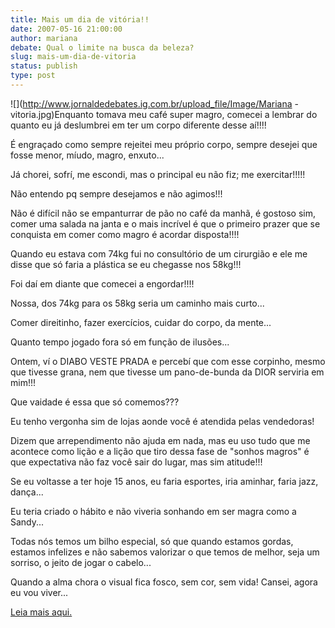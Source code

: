 ```yaml
---
title: Mais um dia de vitória!!
date: 2007-05-16 21:00:00
author: mariana
debate: Qual o limite na busca da beleza?
slug: mais-um-dia-de-vitoria
status: publish 
type: post
---
```


  
![](http://www.jornaldedebates.ig.com.br/upload_file/Image/Mariana - vitoria.jpg)Enquanto tomava meu café super magro, comecei a lembrar do quanto eu já deslumbrei em ter um corpo diferente desse aí!!!!  
  
É engraçado como sempre rejeitei meu próprio corpo, sempre desejei que fosse menor, míudo, magro, enxuto...   
  
Já chorei, sofrí, me escondi, mas o principal eu não fiz; me exercitar!!!!!   
  
Não entendo pq sempre desejamos e não agimos!!!   
  
Não é difícil não se empanturrar de pão no café da manhã, é gostoso sim, comer uma salada na janta e o mais incrível é que o primeiro prazer que se conquista em comer como magro é acordar disposta!!!!   
  
Quando eu estava com 74kg fui no consultório de um cirurgião e ele me disse que só faria a plástica se eu chegasse nos 58kg!!!   
  
Foi daí em diante que comecei a engordar!!!!   
  
Nossa, dos 74kg para os 58kg seria um caminho mais curto...   
  
Comer direitinho, fazer exercícios, cuidar do corpo, da mente...   
  
Quanto tempo jogado fora só em função de ilusões...   
  
Ontem, ví o DIABO VESTE PRADA e percebí que com esse corpinho, mesmo que tivesse grana, nem que tivesse um pano-de-bunda da DIOR serviria em mim!!!   
  
Que vaidade é essa que só comemos???   
  
Eu tenho vergonha sim de lojas aonde você é atendida pelas vendedoras!   
  
Dizem que arrependimento não ajuda em nada, mas eu uso tudo que me acontece como lição e a lição que tiro dessa fase de "sonhos magros" é que expectativa não faz você sair do lugar, mas sim atitude!!!   
  
Se eu voltasse a ter hoje 15 anos, eu faria esportes, iria aminhar, faria jazz, dança...   
  
Eu teria criado o hábito e não viveria sonhando em ser magra como a Sandy...   
  
Todas nós temos um bilho especial, só que quando estamos gordas, estamos infelizes e não sabemos valorizar o que temos de melhor, seja um sorriso, o jeito de jogar o cabelo...   
  
Quando a alma chora o visual fica fosco, sem cor, sem vida! Cansei, agora eu vou viver...  
  
[Leia mais aqui.](http://ex-obesidade.blogspot.com/2007/05/mais-um-dia-de-vitria.html)
